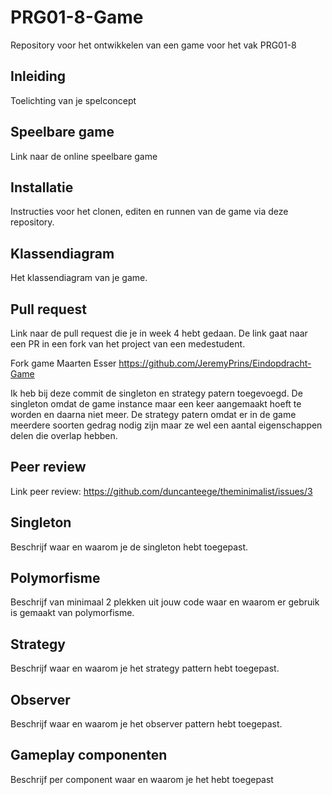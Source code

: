 # PRG01-8-Game
Repository voor het ontwikkelen van een game voor het vak PRG01-8

## Inleiding

Toelichting van je spelconcept

## Speelbare game

Link naar de online speelbare game

## Installatie

Instructies voor het clonen, editen en runnen van de game via deze repository.

## Klassendiagram

Het klassendiagram van je game.

## Pull request

Link naar de pull request die je in week 4 hebt gedaan. De link gaat naar een PR in een fork van het project van een medestudent.

Fork game Maarten Esser
https://github.com/JeremyPrins/Eindopdracht-Game

Ik heb bij deze commit de singleton en strategy patern toegevoegd. De singleton omdat de game instance maar een keer aangemaakt hoeft te worden en daarna niet meer. De strategy patern omdat er in de game meerdere soorten gedrag nodig zijn maar ze wel een aantal eigenschappen delen die overlap hebben.

## Peer review

Link peer review: 
https://github.com/duncanteege/theminimalist/issues/3

## Singleton

Beschrijf waar en waarom je de singleton hebt toegepast.

## Polymorfisme

Beschrijf van minimaal 2 plekken uit jouw code waar en waarom er gebruik is gemaakt van polymorfisme.

## Strategy

Beschrijf waar en waarom je het strategy pattern hebt toegepast.

## Observer

Beschrijf waar en waarom je het observer pattern hebt toegepast.

## Gameplay componenten

Beschrijf per component waar en waarom je het hebt toegepast
